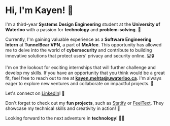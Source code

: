 # Hi, I'm Kayen! 👋

I'm a third-year **Systems Design Engineering** student at the **University of Waterloo** with a passion for **technology** and **problem-solving**. 🚀

Currently, I'm gaining valuable experience as a **Software Engineering Intern** at **TunnelBear VPN**, a part of **McAfee**. This opportunity has allowed me to delve into the world of **cybersecurity** and contribute to building innovative solutions that protect users' privacy and security online. 💻🔒

I'm on the lookout for exciting internships that will further challenge and develop my skills. If you have an opportunity that you think would be a great fit, feel free to reach out to me at **kayen.mehta@uwaterloo.ca**. I'm always eager to explore new ventures and collaborate on impactful projects. 🌟

Let's connect on [LinkedIn](https://www.linkedin.com/in/kayen-mehta/)! 🤝

Don't forget to check out my **fun projects**, such as [Statify](https://github.com/KayenM/Statify) or [FeelText](https://github.com/KayenM/Text-Sentiment-Predictor). They showcase my technical skills and creativity in action! 🎉

Looking forward to the next adventure in **technology**! 🚀💡
